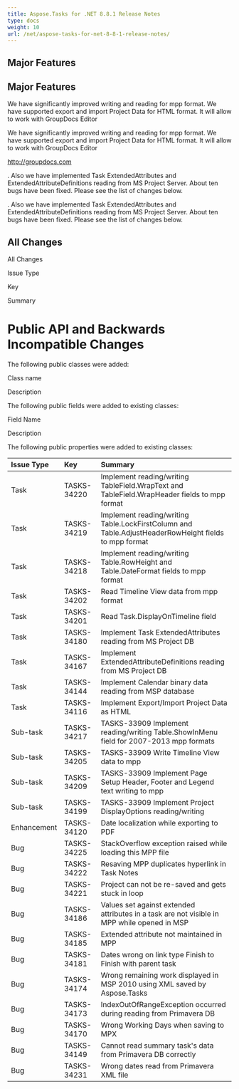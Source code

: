 ```yaml
---
title: Aspose.Tasks for .NET 8.8.1 Release Notes
type: docs
weight: 10
url: /net/aspose-tasks-for-net-8-8-1-release-notes/
---
```


## **Major Features**
## **Major Features**
We have significantly improved writing and reading for mpp format. We
have supported export and import Project Data for HTML format. It will 
allow to work with GroupDocs Editor 

We have significantly improved writing and reading for mpp format. We
have supported export and import Project Data for HTML format. It will 
allow to work with GroupDocs Editor

<http://groupdocs.com>

.
Also we have implemented Task ExtendedAttributes and 
ExtendedAttributeDefinitions reading from MS Project Server. About ten 
bugs have been fixed. Please see the list of changes below. 

.
Also we have implemented Task ExtendedAttributes and 
ExtendedAttributeDefinitions reading from MS Project Server. About ten 
bugs have been fixed. Please see the list of changes below.
## **All Changes**
All Changes

Issue Type

Key

Summary
# **Public API and Backwards Incompatible Changes**
The following public classes were added:

Class name

Description

The following public fields were added to existing classes:

Field Name

Description

The following public properties were added to existing classes:

|**Issue Type** |**Key** |**Summary** |
| :- | :- | :- |
|Task |TASKS-34220 |Implement reading/writing TableField.WrapText and TableField.WrapHeader fields to mpp format |
|Task |TASKS-34219 |Implement reading/writing Table.LockFirstColumn and Table.AdjustHeaderRowHeight fields to mpp format |
|Task |TASKS-34218 |Implement reading/writing Table.RowHeight and Table.DateFormat fields to mpp format |
|Task |TASKS-34202 |Read Timeline View data from mpp format |
|Task |TASKS-34201 |Read Task.DisplayOnTimeline field |
|Task |TASKS-34180 |Implement Task ExtendedAttributes reading from MS Project DB |
|Task |TASKS-34167 |Implement ExtendedAttributeDefinitions reading from MS Project DB |
|Task |TASKS-34144 |Implement Calendar binary data reading from MSP database |
|Task |TASKS-34116 |Implement Export/Import Project Data as HTML |
|Sub-task |TASKS-34217 |TASKS-33909 Implement reading/writing Table.ShowInMenu field for 2007-2013 mpp formats |
|Sub-task |TASKS-34205 |TASKS-33909 Write Timeline View data to mpp |
|Sub-task |TASKS-34209 |TASKS-33909 Implement Page Setup Header, Footer and Legend text writing to mpp |
|Sub-task |TASKS-34199 |TASKS-33909 Implement Project DisplayOptions reading/writing |
|Enhancement |TASKS-34120 |Date localization while exporting to PDF |
|Bug |TASKS-34225 |StackOverflow exception raised while loading this MPP file |
|Bug |TASKS-34222 |Resaving MPP duplicates hyperlink in Task Notes |
|Bug |TASKS-34221 |Project can not be re-saved and gets stuck in loop |
|Bug |TASKS-34186 |Values set against extended attributes in a task are not visible in MPP while opened in MSP |
|Bug |TASKS-34185 |Extended attribute not maintained in MPP |
|Bug |TASKS-34181 |Dates wrong on link type Finish to Finish with parent task |
|Bug |TASKS-34174 |Wrong remaining work displayed in MSP 2010 using XML saved by Aspose.Tasks |
|Bug |TASKS-34173 |IndexOutOfRangeException occurred during reading from Primavera DB |
|Bug |TASKS-34170 |Wrong Working Days when saving to MPX |
|Bug |TASKS-34149 |Cannot read summary task's data from Primavera DB correctly |
|Bug |TASKS-34231 |Wrong dates read from Primavera XML file |

